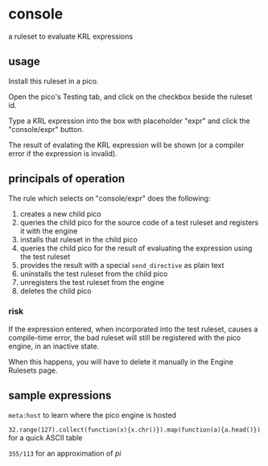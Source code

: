 # console
a ruleset to evaluate KRL expressions

## usage

Install this ruleset in a pico.

Open the pico's Testing tab, and click on the checkbox beside the ruleset id.

Type a KRL expression into the box with placeholder "expr" and click the "console/expr" button.

The result of evalating the KRL expression will be shown (or a compiler error if the expression is invalid).

## principals of operation

The rule which selects on "console/expr" does the following:

1. creates a new child pico
2. queries the child pico for the source code of a test ruleset and registers it with the engine
3. installs that ruleset in the child pico
4. queries the child pico for the result of evaluating the expression using the test ruleset
5. provides the result with a special `send_directive` as plain text
6. uninstalls the test ruleset from the child pico
7. unregisters the test ruleset from the engine
8. deletes the child pico

### risk

If the expression entered, when incorporated into the test ruleset, causes a compile-time error,
the bad ruleset will still be registered with the pico engine, in an inactive state.

When this happens, you will have to delete it manually in the Engine Rulesets page.

## sample expressions

`meta:host` to learn where the pico engine is hosted

`32.range(127).collect(function(x){x.chr()}).map(function(a){a.head()})` for a quick ASCII table

`355/113` for an approximation of _pi_

